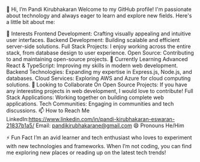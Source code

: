 👋 Hi, I’m Pandi Kirubhakaran
Welcome to my GitHub profile! I'm passionate about technology and always eager to learn and explore new fields. Here's a little bit about me:

👀 Interests
Frontend Development: Crafting visually appealing and intuitive user interfaces.
Backend Development: Building scalable and efficient server-side solutions.
Full Stack Projects: I enjoy working across the entire stack, from database design to user experience.
Open Source: Contributing to and maintaining open-source projects.
🌱 Currently Learning
Advanced React & TypeScript: Improving my skills in modern web development.
Backend Technologies: Expanding my expertise in Express.js, Node.js, and databases.
Cloud Services: Exploring AWS and Azure for cloud computing solutions.
💞️ Looking to Collaborate On
Open Source Projects: If you have any interesting projects in web development, I would love to contribute!
Full Stack Applications: Working together on building complete web applications.
Tech Communities: Engaging in communities and tech discussions.
📫 How to Reach Me
LinkedIn:https://www.linkedin.com/in/pandi-kirubhakaran-eswaran-21837b1a5/
Email: pandikirubhakarane@gmail.com
😄 Pronouns
He/Him

⚡ Fun Fact
I’m an avid learner and tech enthusiast who loves to experiment with new technologies and frameworks. When I’m not coding, you can find me exploring new places or reading up on the latest tech trends!

